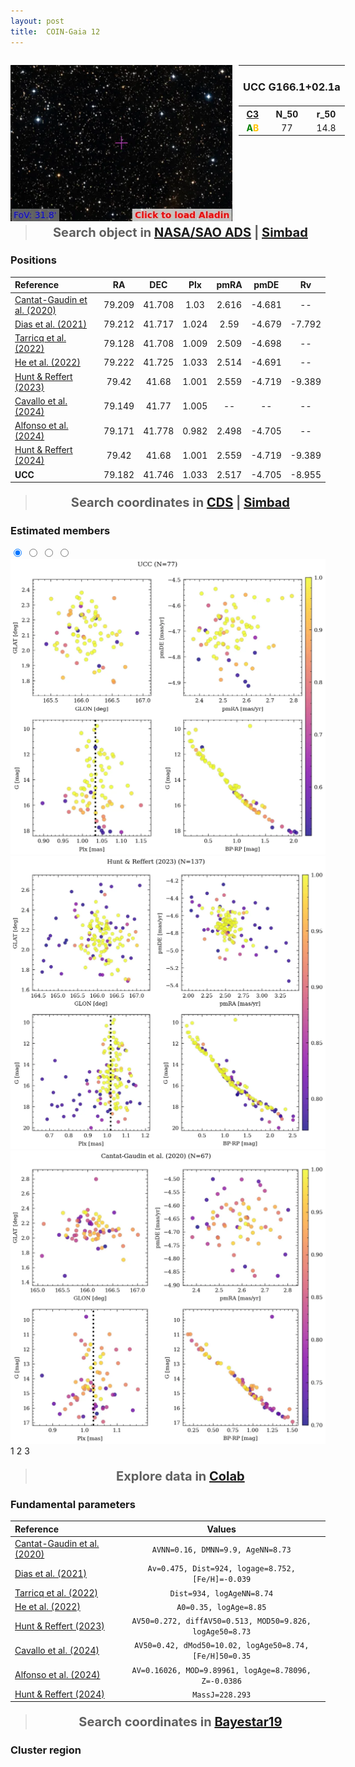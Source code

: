 ```yaml
---
layout: post
title:  COIN-Gaia 12
---
```

<div style="display: flex; justify-content: space-between; width:720px;height:250px">
<div style="text-align: center;">

<!-- Static image + data attributes for FOV and target -->
<img id="aladin_img"
     data-umami-event="aladin_load"
     src="https://raw.githubusercontent.com/ucc23/Q2P/main/plots/aladin/coingaia12.webp"
     alt="Click to load Aladin Lite" 
     style="width:355px;height:250px; cursor: pointer;"
     data-fov="0.493" 
     data-target="79.182 41.746"/>
<!-- Div to contain Aladin Lite viewer -->
<div id="aladin-lite-div" style="width:355px;height:250px;display:none;"></div>
<!-- Aladin Lite script (will be loaded after the image is clicked) -->
<script src="{{ site.baseurl }}/scripts/aladin_load.js"></script>

</div>
<!-- Left block -->

<table style="width:355px;height:250px;">
  <!-- Row 1 (title) -->
  <tr>
    <td colspan="5"><h3>UCC G166.1+02.1a</h3></td>
  </tr>
  <!-- Row 2 -->
  <tr>
    <th style="text-align: center;"><a href="https://ucc.ar/faq#what-is-the-c3-parameter" title="Combined class">C3</a></th>
    <th style="text-align: center;"><div title="Stars with membership probability >50%">N_50</div></th>
    <th style="text-align: center;"><div title="Radius that contains half the members [arcmin]">r_50</div></th>
  </tr>
  <!-- Row 3 -->
  <tr>
    <td style="text-align: center;"><span style="color: green; font-weight: bold;">A</span><span style="color: #FFC300; font-weight: bold;">B</span></td>
    <td style="text-align: center;">77</td>
    <td style="text-align: center;">14.8</td>
  </tr>
</table>
</div>

> <p style="text-align:center; font-weight: bold; font-size:20px">Search object in <a data-umami-event="nasa_search" href="https://ui.adsabs.harvard.edu/search/q=%20collection%3Aastronomy%20body%3A%22COIN-Gaia%2012%22&sort=date%20desc%2C%20bibcode%20desc&p_=0" target="_blank">NASA/SAO ADS</a> | <a data-umami-event="simbad_search" href="https://simbad.cds.unistra.fr/simbad/sim-id-refs?Ident=coingaia12" target="_blank">Simbad</a></p>


### Positions

| Reference    | RA    | DEC   | Plx  | pmRA  | pmDE   |  Rv  |
| :---         | :---: | :---: | :---: | :---: | :---: | :---: |
|[Cantat-Gaudin et al. (2020)](https://ui.adsabs.harvard.edu/abs/2020A%26A...640A...1C) | 79.209 | 41.708 | 1.03 | 2.616 | -4.681 | -- |
|[Dias et al. (2021)](https://ui.adsabs.harvard.edu/abs/2021MNRAS.504..356D) | 79.212 | 41.717 | 1.024 | 2.59 | -4.679 | -7.792 |
|[Tarricq et al. (2022)](https://ui.adsabs.harvard.edu/abs/2022A%26A...659A..59T) | 79.128 | 41.708 | 1.009 | 2.509 | -4.698 | -- |
|[He et al. (2022)](https://ui.adsabs.harvard.edu/abs/2022ApJS..262....7H) | 79.222 | 41.725 | 1.033 | 2.514 | -4.691 | -- |
|[Hunt & Reffert (2023)](https://ui.adsabs.harvard.edu/abs/2023A%26A...673A.114H) | 79.42 | 41.68 | 1.001 | 2.559 | -4.719 | -9.389 |
|[Cavallo et al. (2024)](https://ui.adsabs.harvard.edu/abs/2024AJ....167...12C) | 79.149 | 41.77 | 1.005 | -- | -- | -- |
|[Alfonso et al. (2024)](https://ui.adsabs.harvard.edu/abs/2024A%26A...689A..18A) | 79.171 | 41.778 | 0.982 | 2.498 | -4.705 | -- |
|[Hunt & Reffert (2024)](https://ui.adsabs.harvard.edu/abs/2024A%26A...686A..42H) | 79.42 | 41.68 | 1.001 | 2.559 | -4.719 | -9.389 |
| **UCC** |79.182 | 41.746 | 1.033 | 2.517 | -4.705 | -8.955 |

> <p style="text-align:center; font-weight: bold; font-size:20px">Search coordinates in <a data-umami-event="cds_coord_search" href="https://cdsportal.u-strasbg.fr/?target=79.182,+41.746" target="_blank">CDS</a> | <a data-umami-event="simbad_coord_search" href="https://simbad.cds.unistra.fr/mobile/object_list.html?coord=79.182%2041.746&output=json&radius=5&userEntry=coingaia12" target="_blank">Simbad</a></p>

### Estimated members

<div class="carousel">
<input type="radio" name="radio-btn" id="slide1" checked>
<input type="radio" name="radio-btn" id="slide1">
<input type="radio" name="radio-btn" id="slide2">
<input type="radio" name="radio-btn" id="slide3">
<div class="slides">
<div class="slide">
<a href="https://raw.githubusercontent.com/ucc23/Q2P/main/plots/UCC/coingaia12.webp" target="_blank">
<img src="https://raw.githubusercontent.com/ucc23/Q2P/main/plots/UCC/coingaia12.webp" alt="COIN-Gaia 12 UCC">
</a>
</div>
<div class="slide">
<a href="https://raw.githubusercontent.com/ucc23/Q2P/main/plots/HUNT23/coingaia12.webp" target="_blank">
<img src="https://raw.githubusercontent.com/ucc23/Q2P/main/plots/HUNT23/coingaia12.webp" alt="COIN-Gaia 12 HUNT23">
</a>
</div>
<div class="slide">
<a href="https://raw.githubusercontent.com/ucc23/Q2P/main/plots/CANTAT20/coingaia12.webp" target="_blank">
<img src="https://raw.githubusercontent.com/ucc23/Q2P/main/plots/CANTAT20/coingaia12.webp" alt="COIN-Gaia 12 CANTAT20">
</a>
</div>
</div>
<div class="indicators">
<label for="slide1">1</label>
<label for="slide2">2</label>
<label for="slide3">3</label>
</div>
</div>


> <p style="text-align:center; font-weight: bold; font-size:20px">Explore data in <a data-umami-event="colab" href="https://colab.research.google.com/github/ucc23/ucc/blob/main/assets/notebook.ipynb" target="_blank">Colab</a></p>


### Fundamental parameters

| Reference |  Values |
| :---      |  :---:  |
| [Cantat-Gaudin et al. (2020)](https://ui.adsabs.harvard.edu/abs/2020A%26A...640A...1C) | `AVNN=0.16, DMNN=9.9, AgeNN=8.73` |
| [Dias et al. (2021)](https://ui.adsabs.harvard.edu/abs/2021MNRAS.504..356D) | `Av=0.475, Dist=924, logage=8.752, [Fe/H]=-0.039` |
| [Tarricq et al. (2022)](https://ui.adsabs.harvard.edu/abs/2022A%26A...659A..59T) | `Dist=934, logAgeNN=8.74` |
| [He et al. (2022)](https://ui.adsabs.harvard.edu/abs/2022ApJS..262....7H) | `A0=0.35, logAge=8.85` |
| [Hunt & Reffert (2023)](https://ui.adsabs.harvard.edu/abs/2023A%26A...673A.114H) | `AV50=0.272, diffAV50=0.513, MOD50=9.826, logAge50=8.73` |
| [Cavallo et al. (2024)](https://ui.adsabs.harvard.edu/abs/2024AJ....167...12C) | `AV50=0.42, dMod50=10.02, logAge50=8.74, [Fe/H]50=0.35` |
| [Alfonso et al. (2024)](https://ui.adsabs.harvard.edu/abs/2024A%26A...689A..18A) | `AV=0.16026, MOD=9.89961, logAge=8.78096, Z=-0.0386` |
| [Hunt & Reffert (2024)](https://ui.adsabs.harvard.edu/abs/2024A%26A...686A..42H) | `MassJ=228.293` |

> <p style="text-align:center; font-weight: bold; font-size:20px">Search coordinates in <a data-umami-event="bayestar" href="http://argonaut.skymaps.info/query?lon=166.077%20&lat=2.11&coordsys=gal&mapname=bayestar2019" target="_blank">Bayestar19</a></p>


### Cluster region

<html lang="en">
  <body>
    <center>
    <div id="plot-params"
         data-oc-name="coingaia12"
         data-ra-center="79.21"
         data-dec-center="41.71"
         data-rad-deg="14.8"
         data-plx="1.033">
    </div>
    <div id="plot-container">
        <div id="plot"></div>
    </div>
    <script defer type="module" src="{{ site.baseurl }}/scripts/radec_scatter.js"></script>
    </center>
  </body>
</html>
<br>
